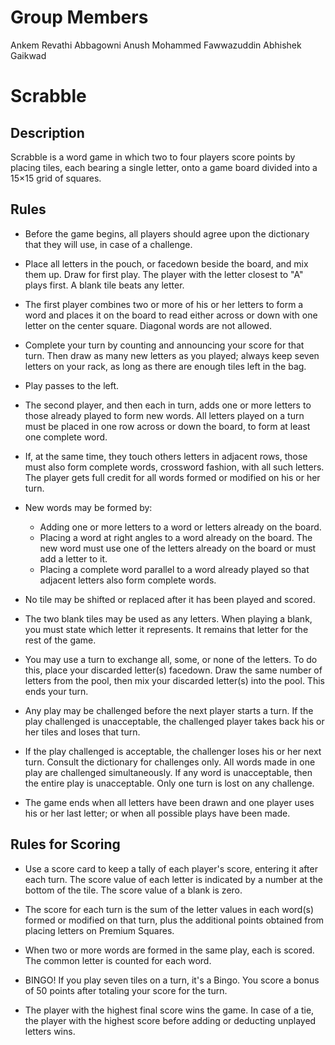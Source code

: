 # Group Members
Ankem Revathi
Abbagowni Anush
Mohammed Fawwazuddin
Abhishek Gaikwad

Scrabble
========

Description
-----------

Scrabble is a word game in which two to four players score points by placing tiles, each bearing a single letter, onto a game board divided into a 15×15 grid of squares. 

Rules
-----

*  Before the game begins, all players should agree upon the dictionary that they will use, in case of a challenge.

* Place all letters in the pouch, or facedown beside the board, and mix them up. Draw for first play. The player with the letter closest to "A" plays first. A blank tile beats any letter. 

* The first player combines two or more of his or her letters to form a word and places it on the board to read either across or down with one letter on the center square. Diagonal words are not allowed.

* Complete your turn by counting and announcing your score for that turn. Then draw as many new letters as you played; always keep seven letters on your rack, as long as there are enough tiles left in the bag.

* Play passes to the left. 

* The second player, and then each in turn, adds one or more letters to those already played to form new words. All letters played on a turn must be placed in one row across or down the board, to form at least one complete word. 

* If, at the same time, they touch others letters in adjacent rows, those must also form complete words, crossword fashion, with all such letters. The player gets full credit for all words formed or modified on his or her turn.

* New words may be formed by:
	- Adding one or more letters to a word or letters already on the board.
	- Placing a word at right angles to a word already on the board. The new word must use one of the letters already on the board or must add a letter to it.
	- Placing a complete word parallel to a word already played so that adjacent letters also form complete words.

* No tile may be shifted or replaced after it has been played and scored.

* The two blank tiles may be used as any letters. When playing a blank, you must state which letter it represents. It remains that letter for the rest of the game.

* You may use a turn to exchange all, some, or none of the letters. To do this, place your discarded letter(s) facedown. Draw the same number of letters from the pool, then mix your discarded letter(s) into the pool. This ends your turn.

* Any play may be challenged before the next player starts a turn. If the play challenged is unacceptable, the challenged player takes back his or her tiles and loses that turn. 

* If the play challenged is acceptable, the challenger loses his or her next turn. Consult the dictionary for challenges only. All words made in one play are challenged simultaneously. If any word is unacceptable, then the entire play is unacceptable. Only one turn is lost on any challenge.

* The game ends when all letters have been drawn and one player uses his or her last letter; or when all possible plays have been made.

Rules for Scoring
------------------

* Use a score card to keep a tally of each player's score, entering it after each turn. The score value of each letter is indicated by a number at the bottom of the tile. The score value of a blank is zero.

* The score for each turn is the sum of the letter values in each word(s) formed or modified on that turn, plus the additional points obtained from placing letters on Premium Squares.

* When two or more words are formed in the same play, each is scored. The common letter is counted for each word.

* BINGO! If you play seven tiles on a turn, it's a Bingo. You score a bonus of 50 points after totaling your score for the turn.

* The player with the highest final score wins the game. In case of a tie, the player with the highest score before adding or deducting unplayed letters wins.
